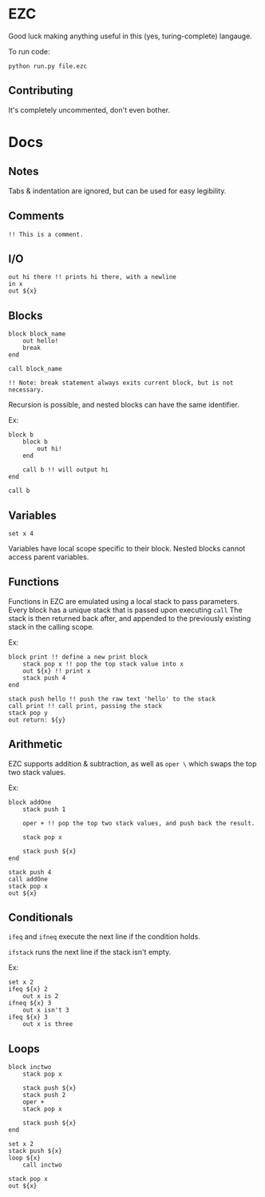 # EZC

Good luck making anything useful in this (yes, turing-complete) langauge.

To run code:

```
python run.py file.ezc
```

## Contributing

It's completely uncommented, don't even bother.

# Docs

## Notes

Tabs & indentation are ignored, but can be used for easy legibility.

## Comments

```
!! This is a comment.
```

## I/O

```
out hi there !! prints hi there, with a newline
in x
out ${x}
```


## Blocks

```
block block_name
	out hello!
	break
end

call block_name

!! Note: break statement always exits current block, but is not necessary.
```

Recursion is possible, and nested blocks can have the same identifier.

Ex:
```
block b
	block b
		out hi!
	end
	
	call b !! will output hi
end

call b
```

## Variables

```
set x 4
```

Variables have local scope specific to their block. Nested blocks cannot access parent variables.

## Functions

Functions in EZC are emulated using a local stack to pass parameters.
Every block has a unique stack that is passed upon executing `call`
The stack is then returned back after, and appended to the previously existing stack in the calling scope.

Ex:
```
block print !! define a new print block
	stack pop x !! pop the top stack value into x
	out ${x} !! print x
	stack push 4
end

stack push hello !! push the raw text 'hello' to the stack
call print !! call print, passing the stack
stack pop y
out return: ${y}
```

## Arithmetic

EZC supports addition & subtraction, as well as `oper \` which swaps the top two stack values.

Ex:
```
block addOne
	stack push 1
	
	oper + !! pop the top two stack values, and push back the result.
	
	stack pop x
	
	stack push ${x}
end

stack push 4
call addOne
stack pop x
out ${x}
```

## Conditionals

`ifeq` and `ifneq` execute the next line if the condition holds.

`ifstack` runs the next line if the stack isn't empty.

Ex:

```
set x 2
ifeq ${x} 2
	out x is 2
ifneq ${x} 3
	out x isn't 3
ifeq ${x} 3
	out x is three
```

## Loops

```
block inctwo
	stack pop x
	
	stack push ${x}
	stack push 2
	oper +
	stack pop x
	
	stack push ${x}
end

set x 2
stack push ${x}
loop ${x}
	call inctwo
	
stack pop x
out ${x}
```